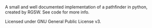 A small and well documented implementation of a pathfinder in python, created by RGSW.
See code for more info.

Licensed under GNU General Public License v3.